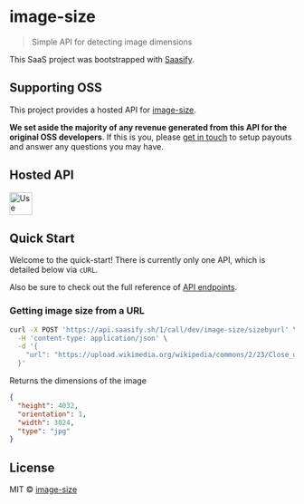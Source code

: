 # image-size

> Simple API for detecting image dimensions

This SaaS project was bootstrapped with [Saasify](https://saasify.sh).

## Supporting OSS

This project provides a hosted API for [image-size](https://github.com/image-size/image-size).

**We set aside the majority of any revenue generated from this API for the original OSS developers**. If this is you, please [get in touch](https://saasify.sh/#/support) to setup payouts and answer any questions you may have.

## Hosted API

<a href="https://dev_image-size.saasify.sh">
  <img
    src="https://badges.saasify.sh"
    height="40"
    alt="Use Hosted API"
  />
</a>

## Quick Start

Welcome to the quick-start! There is currently only one API, which is detailed below via `cURL`.

Also be sure to check out the full reference of [API endpoints](https://dev_image-size.saasify.sh/docs#tag/service).

### Getting image size from a URL

```sh
curl -X POST 'https://api.saasify.sh/1/call/dev/image-size/sizebyurl' \
  -H 'content-type: application/json' \
  -d '{
    "url": "https://upload.wikimedia.org/wikipedia/commons/2/23/Close_up_of_a_black_domestic_cat.jpg"
  }'
```

Returns the dimensions of the image

```json
{
  "height": 4032,
  "orientation": 1,
  "width": 3024,
  "type": "jpg"
}
```

## License

MIT © [image-size](https://github.com/image-size)
